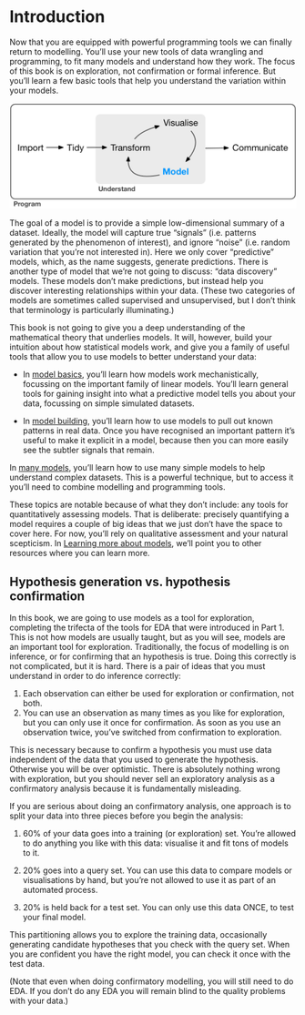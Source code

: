 # Introduction
Now that you are equipped with powerful programming tools we can finally return to modelling. You’ll use your new tools of data wrangling and programming, to fit many models and understand how they work. The focus of this book is on exploration, not confirmation or formal inference. But you’ll learn a few basic tools that help you understand the variation within your models.

![Modeling flowchart](data-science-model.png)


The goal of a model is to provide a simple low-dimensional summary of a dataset. Ideally, the model will capture true “signals” (i.e. patterns generated by the phenomenon of interest), and ignore “noise” (i.e. random variation that you’re not interested in). Here we only cover “predictive” models, which, as the name suggests, generate predictions. There is another type of model that we’re not going to discuss: “data discovery” models. These models don’t make predictions, but instead help you discover interesting relationships within your data. (These two categories of models are sometimes called supervised and unsupervised, but I don’t think that terminology is particularly illuminating.)

This book is not going to give you a deep understanding of the mathematical theory that underlies models. It will, however, build your intuition about how statistical models work, and give you a family of useful tools that allow you to use models to better understand your data:

- In [model basics](), you’ll learn how models work mechanistically, focussing on the important family of linear models. You’ll learn general tools for gaining insight into what a predictive model tells you about your data, focussing on simple simulated datasets.

- In [model building](), you’ll learn how to use models to pull out known patterns in real data. Once you have recognised an important pattern it’s useful to make it explicit in a model, because then you can more easily see the subtler signals that remain.

In [many models](), you’ll learn how to use many simple models to help understand complex datasets. This is a powerful technique, but to access it you’ll need to combine modelling and programming tools.

These topics are notable because of what they don’t include: any tools for quantitatively assessing models. That is deliberate: precisely quantifying a model requires a couple of big ideas that we just don’t have the space to cover here. For now, you’ll rely on qualitative assessment and your natural scepticism. In [Learning more about models](), we’ll point you to other resources where you can learn more.

## Hypothesis generation vs. hypothesis confirmation
In this book, we are going to use models as a tool for exploration, completing the trifecta of the tools for EDA that were introduced in Part 1. This is not how models are usually taught, but as you will see, models are an important tool for exploration. Traditionally, the focus of modelling is on inference, or for confirming that an hypothesis is true. Doing this correctly is not complicated, but it is hard. There is a pair of ideas that you must understand in order to do inference correctly:

1. Each observation can either be used for exploration or confirmation, not both.
1. You can use an observation as many times as you like for exploration, but you can only use it once for confirmation. As soon as you use an observation twice, you’ve switched from confirmation to exploration.

This is necessary because to confirm a hypothesis you must use data independent of the data that you used to generate the hypothesis. Otherwise you will be over optimistic. There is absolutely nothing wrong with exploration, but you should never sell an exploratory analysis as a confirmatory analysis because it is fundamentally misleading.

If you are serious about doing an confirmatory analysis, one approach is to split your data into three pieces before you begin the analysis:

1. 60% of your data goes into a training (or exploration) set. You’re allowed to do anything you like with this data: visualise it and fit tons of models to it.

1. 20% goes into a query set. You can use this data to compare models or visualisations by hand, but you’re not allowed to use it as part of an automated process.

1. 20% is held back for a test set. You can only use this data ONCE, to test your final model.

This partitioning allows you to explore the training data, occasionally generating candidate hypotheses that you check with the query set. When you are confident you have the right model, you can check it once with the test data.

(Note that even when doing confirmatory modelling, you will still need to do EDA. If you don’t do any EDA you will remain blind to the quality problems with your data.)
